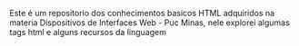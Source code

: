 Este é um repositorio dos conhecimentos basicos HTML adquiridos na materia Dispositivos de Interfaces Web - Puc Minas, nele explorei algumas tags html e alguns recursos da linguagem
